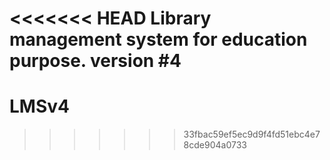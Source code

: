 <<<<<<< HEAD
Library management system for education purpose.
version #4
=======
# LMSv4
>>>>>>> 33fbac59ef5ec9d9f4fd51ebc4e78cde904a0733
